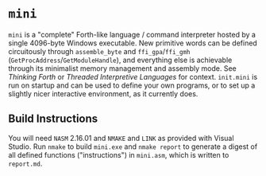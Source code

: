 # `mini`

`mini` is a "complete" Forth-like language / command interpreter hosted by a single 4096-byte Windows executable. New
primitive words can be defined circuitously through `assemble_byte` and `ffi_gpa`/`ffi_gmh`
(`GetProcAddress`/`GetModuleHandle`), and everything else is achievable through its minimalist memory management and
assembly mode. See _Thinking Forth_ or _Threaded Interpretive Languages_ for context. `init.mini` is run on startup and
can be used to define your own programs, or to set up a slightly nicer interactive environment, as it currently does.

## Build Instructions

You will need `NASM` 2.16.01 and `NMAKE` and `LINK` as provided with Visual Studio. Run `nmake` to build `mini.exe` and
`nmake report` to generate a digest of all defined functions ("instructions") in `mini.asm`, which is written to
`report.md`.

